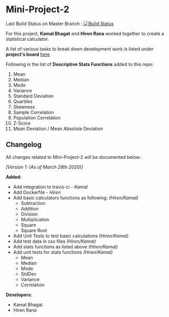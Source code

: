 # Mini-Project-2

Last Build Status on Master Branch : [![Build Status](https://travis-ci.com/hbr4/Mini-Project-2.svg?branch=master)](https://travis-ci.com/hbr4/Mini-Project-2)

For this project, **Kamal Bhagat** and **Hiren Rana** worked together to create a statistical calculator. 

A list of various tasks to break down development work is listed under **project's board** [here]([https://github.com/hbr4/Mini-Project-2/projects/1](https://github.com/hbr4/Mini-Project-2/projects/1))

Following is the list of **Descriptive Stats Functions** added to this repo: 

1.  Mean
2.  Median
3.  Mode
4.  Variance
5.  Standard Deviation
6.  Quartiles
7.  Skewness
8.  Sample Correlation
9.  Population Correlation
10.  Z-Score
11.  Mean Deviation / Mean Absolute Deviation

##  Changelog

All changes related to Mini-Project-2 will be documented below: 

*[Version 1: (As of March 28th 2020)]*

**Added**: 

 - Add integration to travis-ci - *Kamal*
 - Add Dockerfile - *Hiren*
 - Add basic calculators functions as following: *(Hiren/Kamal)*
	 - Subtraction
	 - Addition 
	 - Division
	 - Multiplication
	 - Square
	 - Square Root 
 - Add Unit Tests to test basic calculations *(Hiren/Kamal)*
 - Add test data in csv files *(Hiren/Kamal)*
 - Add stats functions as listed above *(Hiren/Kamal)*
 - Add unit tests for stats functions *(Hiren/Kamal)*
	 - Mean
	 - Median
	 - Mode
	 - StdDev
	 - Variance
	 - Correlation

**Developers**: 
 

 - Kamal Bhagat
 - Hiren Rana

